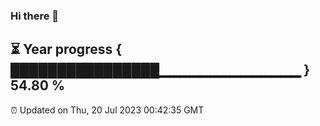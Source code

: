 ### Hi there 👋
⏳ Year progress { ████████████████▁▁▁▁▁▁▁▁▁▁▁▁▁▁ } 54.80 %
---
⏰ Updated on Thu, 20 Jul 2023 00:42:35 GMT

